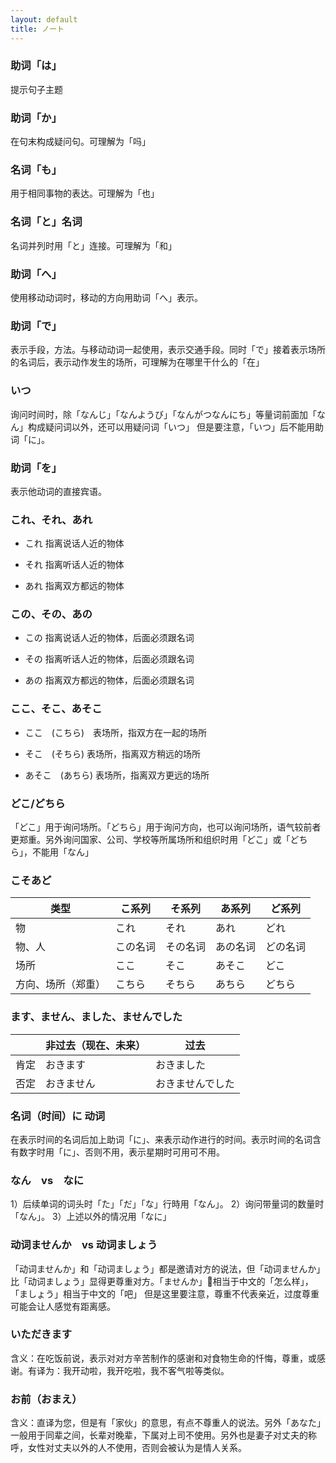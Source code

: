 ```yaml
---
layout: default
title: ノート
---
```


### 助词「は」

提示句子主题

### 助词「か」

在句末构成疑问句。可理解为「吗」

### 名词「も」

用于相同事物的表达。可理解为「也」

### 名词「と」名词

名词并列时用「と」连接。可理解为「和」

### 助词「へ」

使用移动动词时，移动的方向用助词「へ」表示。

### 助词「で」

表示手段，方法。与移动动词一起使用，表示交通手段。同时「で」接着表示场所的名词后，表示动作发生的场所，可理解为在哪里干什么的「在」

### いつ

询问时间时，除「なんじ」「なんようび」「なんがつなんにち」等量词前面加「なん」构成疑问词以外，还可以用疑问词「いつ」
但是要注意，「いつ」后不能用助词「に」。

### 助词「を」

表示他动词的直接宾语。

### これ、それ、あれ

* これ 指离说话人近的物体

* それ 指离听话人近的物体

* あれ 指离双方都远的物体

### この、その、あの

* この 指离说话人近的物体，后面必须跟名词

* その 指离听话人近的物体，后面必须跟名词

* あの 指离双方都远的物体，后面必须跟名词

### ここ、そこ、あそこ

* ここ　(こちら)　表场所，指双方在一起的场所

* そこ　(そちら)  表场所，指离双方稍远的场所

* あそこ　(あちら) 表场所，指离双方更远的场所

### どこ/どちら

「どこ」用于询问场所。「どちら」用于询问方向，也可以询问场所，语气较前者更郑重。另外询问国家、公司、学校等所属场所和组织时用「どこ」或「どちら」，不能用「なん」

### こそあど

| 类型               | こ系列   | そ系列   | あ系列   | ど系列   |
| ----------------- | -------- | -------- | -------- | ------- |
| 物                 | これ     | それ     | あれ     | どれ     |
| 物、人             | この名词 | その名词 | あの名词 | どの名词 |
| 场所               | ここ     | そこ     | あそこ   | どこ     |
| 方向、场所（郑重） | こちら   | そちら   | あちら   | どちら   |

### ます、ません、ました、ませんでした

|      | 非过去（现在、未来） | 过去             |
| ---- | ----------------- | ---------------- |
| 肯定 | おきます             | おきました       |
| 否定 | おきません           | おきませんでした |

### 名词（时间）に  动词

在表示时间的名词后加上助词「に」、来表示动作进行的时间。表示时间的名词含有数字时用「に」、否则不用，表示星期时可用可不用。

### なん　vs　なに

1）后续单词的词头时「た」「だ」「な」行時用「なん」。
2）询问带量词的数量时「なん」。
3）上述以外的情况用「なに」

### 动词ませんか　vs 动词ましょう

「动词ませんか」和「动词ましょう」都是邀请对方的说法，但「动词ませんか」比「动词ましょう」显得更尊重对方。「ませんか」相当于中文的「怎么样」，「ましょう」相当于中文的「吧」
但是这里要注意，尊重不代表亲近，过度尊重可能会让人感觉有距离感。

### いただきます

含义：在吃饭前说，表示对对方辛苦制作的感谢和对食物生命的忏悔，尊重，或感谢。有译为：我开动啦，我开吃啦，我不客气啦等类似。

### お前（おまえ）

含义：直译为您，但是有「家伙」的意思，有点不尊重人的说法。另外「あなた」一般用于同辈之间，长辈对晚辈，下属对上司不使用。另外也是妻子对丈夫的称呼，女性对丈夫以外的人不使用，否则会被认为是情人关系。
